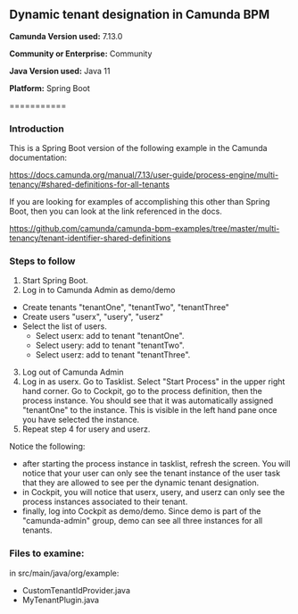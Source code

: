 ## Dynamic tenant designation in Camunda BPM

**Camunda Version used:**  7.13.0

**Community or Enterprise:**  Community

**Java Version used:**  Java 11

**Platform:**  Spring Boot

===========

### Introduction

This is a Spring Boot version of the following example in the Camunda documentation:

https://docs.camunda.org/manual/7.13/user-guide/process-engine/multi-tenancy/#shared-definitions-for-all-tenants

If you are looking for examples of accomplishing this other than Spring Boot, then you can look at the link referenced in the docs.

https://github.com/camunda/camunda-bpm-examples/tree/master/multi-tenancy/tenant-identifier-shared-definitions

### Steps to follow

1. Start Spring Boot.
2. Log in to Camunda Admin as demo/demo
- Create tenants "tenantOne", "tenantTwo", "tenantThree"
- Create users "userx", "usery", "userz"
- Select the list of users.  
	- Select userx: add to tenant "tenantOne".  
	- Select usery: add to tenant "tenantTwo".  
	- Select userz: add to tenant "tenantThree".  
3. Log out of Camunda Admin
4. Log in as userx.  Go to Tasklist.  Select "Start Process" in the upper right hand corner.  Go to Cockpit, go to the process definition, then the process instance.  You should see that it was automatically assigned "tenantOne" to the instance.  This is visible in the left hand pane once you have selected the instance.
5. Repeat step 4 for usery and userz.

Notice the following:

- after starting the process instance in tasklist, refresh the screen.  You will notice that your user can only see the tenant instance of the user task that they are allowed to see per the dynamic tenant designation.
- in Cockpit, you will notice that userx, usery, and userz can only see the process instances associated to their tenant.
- finally, log into Cockpit as demo/demo.  Since demo is part of the "camunda-admin" group, demo can see all three instances for all tenants.

### Files to examine:

in src/main/java/org/example:

- CustomTenantIdProvider.java
- MyTenantPlugin.java